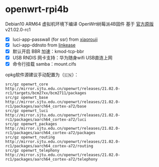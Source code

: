 # openwrt-rpi4b

Debian10 ARM64 虚拟机环境下编译 OpenWrt树莓派4B固件 基于 [官方原版](https://github.com/openwrt/openwrt) v21.02.0-rc1

- [x] luci-app-passwall (for ssr) from [xiaorouji](https://github.com/xiaorouji/openwrt-passwall)
- [x] luci-app-ddnsto from [linkease](https://github.com/linkease/nas-packages)
- [x] 默认开启 BBR 加速：kmod-tcp-bbr
- [x] USB RNDIS 网卡支持：华为随身wifi USB直连上网
- [x] 命令行挂载 samba：mount.cifs

opkg软件源建议手动配置为（🇨🇳）：
```
src/gz openwrt_core http://mirror.sjtu.edu.cn/openwrt/releases/21.02.0-rc1/targets/bcm27xx/bcm2711/packages
src/gz openwrt_base http://mirror.sjtu.edu.cn/openwrt/releases/21.02.0-rc1/packages/aarch64_cortex-a72/base
src/gz openwrt_luci http://mirror.sjtu.edu.cn/openwrt/releases/21.02.0-rc1/packages/aarch64_cortex-a72/luci
src/gz openwrt_packages http://mirror.sjtu.edu.cn/openwrt/releases/21.02.0-rc1/packages/aarch64_cortex-a72/packages
src/gz openwrt_routing http://mirror.sjtu.edu.cn/openwrt/releases/21.02.0-rc1/packages/aarch64_cortex-a72/routing
src/gz openwrt_telephony http://mirror.sjtu.edu.cn/openwrt/releases/21.02.0-rc1/packages/aarch64_cortex-a72/telephony
```
